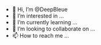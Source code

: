- 👋 Hi, I’m @DeepBleue
- 👀 I’m interested in ...
- 🌱 I’m currently learning ...
- 💞️ I’m looking to collaborate on ...
- 📫 How to reach me ...

<!---
DeepBleue/DeepBleue is a ✨ special ✨ repository because its `README.md` (this file) appears on your GitHub profile.
You can click the Preview link to take a look at your changes.
--->
